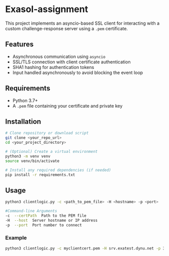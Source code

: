 # Exasol-assignment

This project implements an asyncio-based SSL client for interacting with a custom challenge-response server using a `.pem` certificate.

## Features

- Asynchronous communication using `asyncio`
- SSL/TLS connection with client certificate authentication
- SHA1 hashing for authentication tokens
- Input handled asynchronously to avoid blocking the event loop

## Requirements

- Python 3.7+
- A `.pem` file containing your certificate and private key

## Installation

```bash
# Clone repository or download script
git clone <your_repo_url>
cd <your_project_directory>

# (Optional) Create a virtual environment
python3 -m venv venv
source venv/bin/activate

# Install any required dependencies (if needed)
pip install -r requirements.txt

```

## Usage

```bash
python3 clientlogic.py -c <path_to_pem_file> -H <hostname> -p <port>

#Command-line Arguments
-c	--certPath	Path to the PEM file	
-H	--host	Server hostname or IP address	
-p	--port	Port number to connect 

```

### Example

```bash
python3 clientlogic.py -c myclientcert.pem -H srv.exatest.dynu.net -p 3336

```

